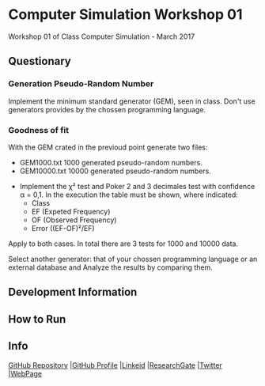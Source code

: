 Computer Simulation Workshop 01
==============

Workshop 01 of Class Computer Simulation - March 2017

Questionary
----------------------------

### Generation Pseudo-Random Number 

Implement the minimum standard generator (GEM), seen in class. Don't use generators provides by the chossen programming language.

### Goodness of fit 

With the GEM crated in the previoud point generate two files:

- GEM1000.txt 1000 generated pseudo-random numbers.
- GEM10000.txt 10000 generated pseudo-random numbers.

* Implement the χ² test and Poker 2 and 3 decimales test with confidence α = 0,1. In the execution the table must be shown, 
where indicated:
	* Class
	* EF (Expeted Frequency)
	* OF (Observed Frequency)
	* Error ((EF-OF)²/EF)

Apply to both cases. In total there are 3 tests for 1000 and 10000 data.

Select another generator: that of your chossen programming language or an external database and Analyze the results by comparing them.


Development Information
----------------------------


How to Run
----------------------------



Info
----------------------------
[GitHub Repository](https://github.com/geralch/2017-03_computer_simulation_workshop01)
|[GitHub Profile](https://github.com/geralch)
|[Linkeid](https://www.linkedin.com/in/geraldinecaicedohidalgo)
|[ResearchGate](https://www.researchgate.net/profile/Geraldine_Caicedo)
|[Twitter](https://twitter.com/chougeral)
|[WebPage](https://agilenerdnote.tumblr.com/)